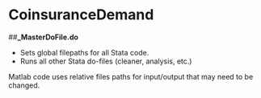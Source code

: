 # CoinsuranceDemand

##**\_MasterDoFile.do**

- Sets global filepaths for all Stata code.
- Runs all other Stata do-files (cleaner, analysis, etc.)


Matlab code uses relative files paths for input/output that may need to be changed.

